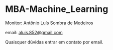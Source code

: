 # MBA-Machine_Learning

Monitor: Antônio Luís Sombra de Medeiros

email: aluis.852@gmail.com

Quaisquer dúvidas entrar em contato por email.
